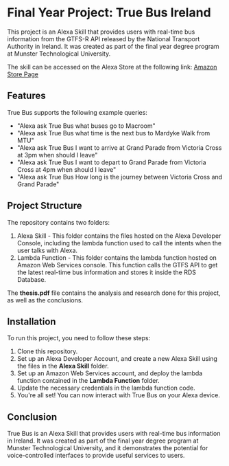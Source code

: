 # Final Year Project: True Bus Ireland

This project is an Alexa Skill that provides users with real-time bus information from the GTFS-R API released by the National Transport Authority in Ireland.
It was created as part of the final year degree program at Munster Technological University.

The skill can be accessed on the Alexa Store at the following link:
[Amazon Store Page](https://www.amazon.co.uk/dp/B0C3W2DXLX/)

## Features

True Bus supports the following example queries:

- "Alexa ask True Bus what buses go to Macroom"
- "Alexa ask True Bus what time is the next bus to Mardyke Walk from MTU"
- "Alexa ask True Bus I want to arrive at Grand Parade from Victoria Cross at 3pm when should I leave"
- "Alexa ask True Bus I want to depart to Grand Parade from Victoria Cross at 4pm when should I leave"
- "Alexa ask True Bus How long is the journey between Victoria Cross and Grand Parade"

## Project Structure

The repository contains two folders:

1. Alexa Skill - This folder contains the files hosted on the Alexa Developer Console, including the lambda function used to call the intents when the user talks with Alexa.
2. Lambda Function - This folder contains the lambda function hosted on Amazon Web Services console. This function calls the GTFS API to get the latest real-time bus information and stores it inside the RDS Database.

The **thesis.pdf** file contains the analysis and research done for this project, as well as the conclusions.

## Installation

To run this project, you need to follow these steps:

1. Clone this repository.
2. Set up an Alexa Developer Account, and create a new Alexa Skill using the files in the **Alexa Skill** folder.
3. Set up an Amazon Web Services account, and deploy the lambda function contained in the **Lambda Function** folder.
4. Update the necessary credentials in the lambda function code.
5. You're all set! You can now interact with True Bus on your Alexa device.

## Conclusion
True Bus is an Alexa Skill that provides users with real-time bus information in Ireland.
It was created as part of the final year degree program at Munster Technological University, and it demonstrates the potential for voice-controlled interfaces to provide useful services to users.
